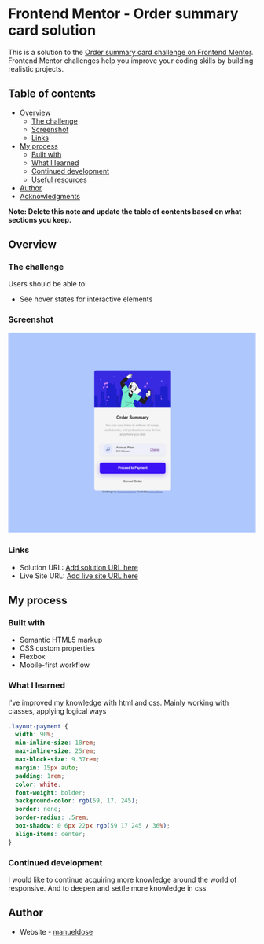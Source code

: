 # Frontend Mentor - Order summary card solution

This is a solution to the [Order summary card challenge on Frontend Mentor](https://www.frontendmentor.io/challenges/order-summary-component-QlPmajDUj). Frontend Mentor challenges help you improve your coding skills by building realistic projects.

## Table of contents

- [Overview](#overview)
  - [The challenge](#the-challenge)
  - [Screenshot](#screenshot)
  - [Links](#links)
- [My process](#my-process)
  - [Built with](#built-with)
  - [What I learned](#what-i-learned)
  - [Continued development](#continued-development)
  - [Useful resources](#useful-resources)
- [Author](#author)
- [Acknowledgments](#acknowledgments)

**Note: Delete this note and update the table of contents based on what sections you keep.**

## Overview

### The challenge

Users should be able to:

- See hover states for interactive elements

### Screenshot

![](./design/first.png)


### Links

- Solution URL: [Add solution URL here](https://your-solution-url.com)
- Live Site URL: [Add live site URL here](https://your-live-site-url.com)

## My process

### Built with

- Semantic HTML5 markup
- CSS custom properties
- Flexbox
- Mobile-first workflow




### What I learned

I've improved my knowledge with html and css. Mainly working with classes, applying logical ways

```css
.layout-payment {
  width: 90%;
  min-inline-size: 18rem;
  max-inline-size: 25rem;
  max-block-size: 9.37rem;
  margin: 15px auto;
  padding: 1rem;
  color: white;
  font-weight: bolder;
  background-color: rgb(59, 17, 245);
  border: none;
  border-radius: .5rem;
  box-shadow: 0 6px 22px rgb(59 17 245 / 36%);
  align-items: center;
}
```


### Continued development

I would like to continue acquiring more knowledge around the world of responsive. And to deepen and settle more knowledge in css



## Author

- Website - [manueldose](https://github.com/manueldose)



